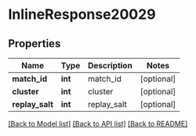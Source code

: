 # InlineResponse20029

## Properties
Name | Type | Description | Notes
------------ | ------------- | ------------- | -------------
**match_id** | **int** | match_id | [optional] 
**cluster** | **int** | cluster | [optional] 
**replay_salt** | **int** | replay_salt | [optional] 

[[Back to Model list]](../README.md#documentation-for-models) [[Back to API list]](../README.md#documentation-for-api-endpoints) [[Back to README]](../README.md)


